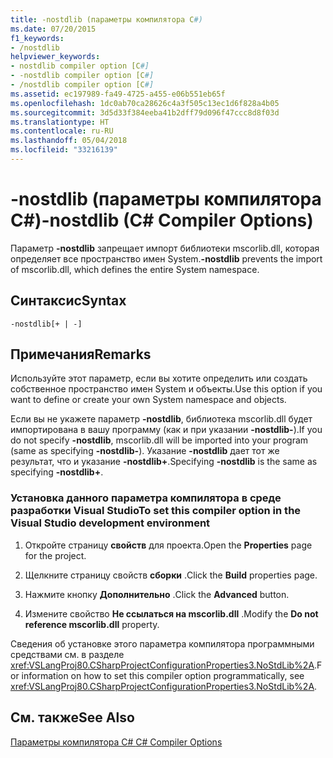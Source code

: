 ```yaml
---
title: -nostdlib (параметры компилятора C#)
ms.date: 07/20/2015
f1_keywords:
- /nostdlib
helpviewer_keywords:
- nostdlib compiler option [C#]
- -nostdlib compiler option [C#]
- /nostdlib compiler option [C#]
ms.assetid: ec197989-fa49-4725-a455-e06b551eb65f
ms.openlocfilehash: 1dc0ab70ca28626c4a3f505c13ec1d6f828a4b05
ms.sourcegitcommit: 3d5d33f384eeba41b2dff79d096f47ccc8d8f03d
ms.translationtype: HT
ms.contentlocale: ru-RU
ms.lasthandoff: 05/04/2018
ms.locfileid: "33216139"
---
```

# <a name="-nostdlib-c-compiler-options"></a><span data-ttu-id="f32b5-102">-nostdlib (параметры компилятора C#)</span><span class="sxs-lookup"><span data-stu-id="f32b5-102">-nostdlib (C# Compiler Options)</span></span>
<span data-ttu-id="f32b5-103">Параметр **-nostdlib** запрещает импорт библиотеки mscorlib.dll, которая определяет все пространство имен System.</span><span class="sxs-lookup"><span data-stu-id="f32b5-103">**-nostdlib** prevents the import of mscorlib.dll, which defines the entire System namespace.</span></span>  
  
## <a name="syntax"></a><span data-ttu-id="f32b5-104">Синтаксис</span><span class="sxs-lookup"><span data-stu-id="f32b5-104">Syntax</span></span>  
  
```console  
-nostdlib[+ | -]  
```  
  
## <a name="remarks"></a><span data-ttu-id="f32b5-105">Примечания</span><span class="sxs-lookup"><span data-stu-id="f32b5-105">Remarks</span></span>  
 <span data-ttu-id="f32b5-106">Используйте этот параметр, если вы хотите определить или создать собственное пространство имен System и объекты.</span><span class="sxs-lookup"><span data-stu-id="f32b5-106">Use this option if you want to define or create your own System namespace and objects.</span></span>  
  
 <span data-ttu-id="f32b5-107">Если вы не укажете параметр **-nostdlib**, библиотека mscorlib.dll будет импортирована в вашу программу (как и при указании **-nostdlib-**).</span><span class="sxs-lookup"><span data-stu-id="f32b5-107">If you do not specify **-nostdlib**, mscorlib.dll will be imported into your program (same as specifying **-nostdlib-**).</span></span> <span data-ttu-id="f32b5-108">Указание **-nostdlib** дает тот же результат, что и указание **-nostdlib+**.</span><span class="sxs-lookup"><span data-stu-id="f32b5-108">Specifying **-nostdlib** is the same as specifying **-nostdlib+**.</span></span>  
  
### <a name="to-set-this-compiler-option-in-the-visual-studio-development-environment"></a><span data-ttu-id="f32b5-109">Установка данного параметра компилятора в среде разработки Visual Studio</span><span class="sxs-lookup"><span data-stu-id="f32b5-109">To set this compiler option in the Visual Studio development environment</span></span>  
  
1.  <span data-ttu-id="f32b5-110">Откройте страницу **свойств** для проекта.</span><span class="sxs-lookup"><span data-stu-id="f32b5-110">Open the **Properties** page for the project.</span></span>  
  
2.  <span data-ttu-id="f32b5-111">Щелкните страницу свойств **сборки** .</span><span class="sxs-lookup"><span data-stu-id="f32b5-111">Click the **Build** properties page.</span></span>  
  
3.  <span data-ttu-id="f32b5-112">Нажмите кнопку **Дополнительно** .</span><span class="sxs-lookup"><span data-stu-id="f32b5-112">Click the **Advanced** button.</span></span>  
  
4.  <span data-ttu-id="f32b5-113">Измените свойство **Не ссылаться на mscorlib.dll** .</span><span class="sxs-lookup"><span data-stu-id="f32b5-113">Modify the **Do not reference mscorlib.dll** property.</span></span>  
  
 <span data-ttu-id="f32b5-114">Сведения об установке этого параметра компилятора программными средствами см. в разделе <xref:VSLangProj80.CSharpProjectConfigurationProperties3.NoStdLib%2A>.</span><span class="sxs-lookup"><span data-stu-id="f32b5-114">For information on how to set this compiler option programmatically, see <xref:VSLangProj80.CSharpProjectConfigurationProperties3.NoStdLib%2A>.</span></span>  
  
## <a name="see-also"></a><span data-ttu-id="f32b5-115">См. также</span><span class="sxs-lookup"><span data-stu-id="f32b5-115">See Also</span></span>  
 [<span data-ttu-id="f32b5-116">Параметры компилятора C# </span><span class="sxs-lookup"><span data-stu-id="f32b5-116">C# Compiler Options</span></span>](../../../csharp/language-reference/compiler-options/index.md)

